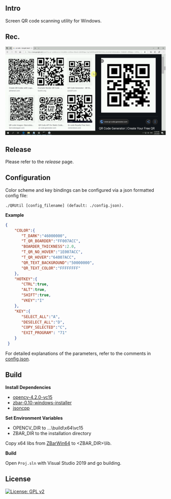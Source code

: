 ## Intro

Screen QR code scanning utility for Windows.

## Rec.

![rec](ReadMe/rec.gif)

## Release

Please refer to the *release* page.

## Configuration

Color scheme and key bindings can be configured via a json formatted config file:

```shell
./QRUtil [config_filename] (default: ./config.json).
```

**Example**

```json
{
    "COLOR":{
       "T_DARK":"46000000",
       "T_QR_BOARDER":"FF007ACC",
       "BOARDER_THICKNESS":2.0, 
       "T_QR_NO_HOVER":"1E007ACC",
       "T_QR_HOVER":"64007ACC",
       "QR_TEXT_BACKGROUND":"50000000",
       "QR_TEXT_COLOR":"FFFFFFFF"
    },
    "HOTKEY":{ 
       "CTRL":true,
       "ALT":true,
       "SHIFT":true,
       "VKEY":"I"
    },
    "KEY":{
       "SELECT_ALL":"A",
       "DESELECT_ALL":"D",
       "COPY_SELECTED":"C",
       "EXIT_PROGRAM": "71"
    }
 }
```

For detailed explanations of the parameters, refer to the comments in [config.json](./config.json).

## Build

**Install Dependencies**

- [opencv-4.2.0-vc15](https://sourceforge.net/projects/opencvlibrary/files/4.2.0/opencv-4.2.0-vc14_vc15.exe/download)
- [zbar-0.10-windows-installer](http://sourceforge.net/projects/zbar/files/zbar/0.10/zbar-0.10-setup.exe/download)
- [jsoncpp](https://github.com/open-source-parsers/jsoncpp)

**Set Environment Variables**

- OPENCV_DIR to ...\build\x64\vc15
- ZBAR_DIR to the installation directory

Copy x64 libs from [ZBarWin64](https://github.com/dani4/ZBarWin64/tree/master/lib) to <ZBAR_DIR>\lib.

**Build**

Open `Proj.sln` with Visual Studio 2019 and go building.

## License

[![License: GPL v2](https://img.shields.io/badge/License-GPL%20v2-blue.svg)](https://www.gnu.org/licenses/old-licenses/gpl-2.0.en.html)

